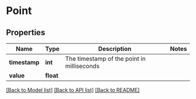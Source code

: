 # Point

## Properties
Name | Type | Description | Notes
------------ | ------------- | ------------- | -------------
**timestamp** | **int** | The timestamp of the point in milliseconds | 
**value** | **float** |  | 

[[Back to Model list]](../README.md#documentation-for-models) [[Back to API list]](../README.md#documentation-for-api-endpoints) [[Back to README]](../README.md)


